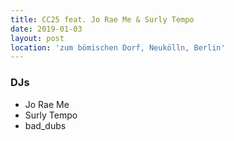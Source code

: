 ```yaml
---
title: CC25 feat. Jo Rae Me & Surly Tempo
date: 2019-01-03
layout: post
location: 'zum bömischen Dorf, Neukölln, Berlin' 
---
```


### DJs
- Jo Rae Me
- Surly Tempo
- bad_dubs
